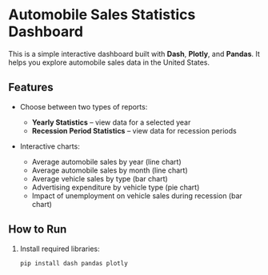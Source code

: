 # Automobile Sales Statistics Dashboard

This is a simple interactive dashboard built with **Dash**, **Plotly**, and **Pandas**. It helps you explore automobile sales data in the United States.

## Features

- Choose between two types of reports:
  - **Yearly Statistics** – view data for a selected year
  - **Recession Period Statistics** – view data for recession periods

- Interactive charts:
  - Average automobile sales by year (line chart)
  - Average automobile sales by month (line chart)
  - Average vehicle sales by type (bar chart)
  - Advertising expenditure by vehicle type (pie chart)
  - Impact of unemployment on vehicle sales during recession (bar chart)

## How to Run

1. Install required libraries:
   ```bash
   pip install dash pandas plotly

